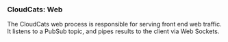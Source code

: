 ### CloudCats: Web

The CloudCats web process is responsible for serving front end web traffic.  It listens to a PubSub topic, and pipes results to the client via Web Sockets.